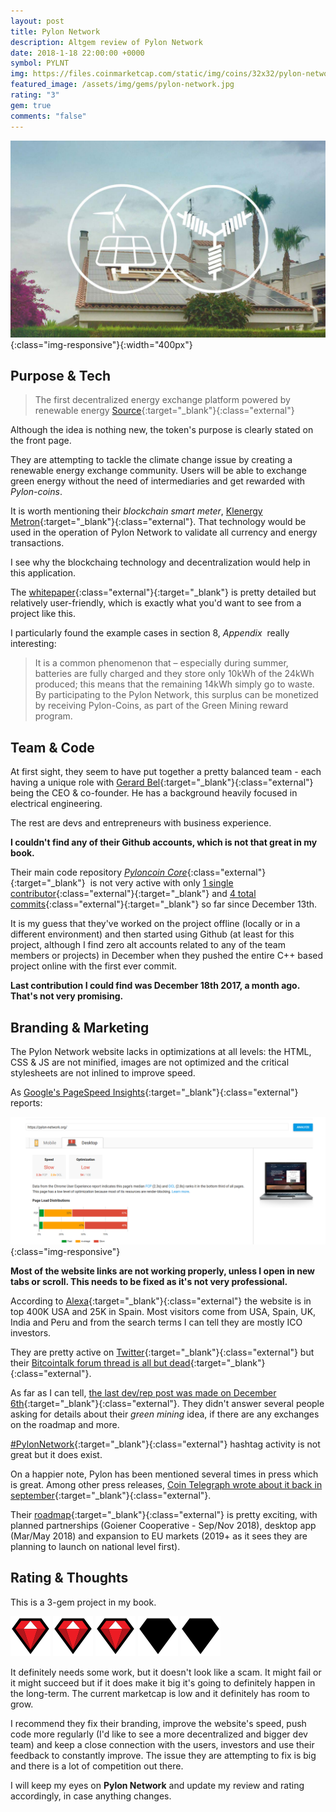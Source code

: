 ```yaml
---
layout: post
title: Pylon Network
description: Altgem review of Pylon Network
date: 2018-1-18 22:00:00 +0000
symbol: PYLNT
img: https://files.coinmarketcap.com/static/img/coins/32x32/pylon-network.png
featured_image: /assets/img/gems/pylon-network.jpg
rating: "3"
gem: true
comments: "false"
---
```


![Pylon Network](/assets/img/gems/pylon-network.jpg){:class="img-responsive"}{:width="400px"}

## Purpose & Tech

> The first decentralized energy exchange platform powered by renewable energy
> [Source](https://pylon-network.org/){:target="_blank"}{:class="external"}

Although the idea is nothing new, the token's purpose is clearly stated on the front page.

They are attempting to tackle the climate change issue by creating a renewable energy exchange community.
Users will be able to exchange green energy without the need of intermediaries and get rewarded with *Pylon-coins*.

It is worth mentioning their *blockchain smart meter*, [Klenergy Metron](http://metron.es/){:target="_blank"}{:class="external"}.
That technology would be used in the operation of Pylon Network to validate all currency and energy transactions.

I see why the blockchaing technology and decentralization would help in this application.

The [whitepaper](https://pylon-network.org/wp-content/uploads/2017/07/170730_WP-PYLON_EN.pdf){:class="external"}{:target="_blank"} is pretty detailed but relatively user-friendly, which is exactly what you'd want to see from a project like this.

I particularly found the example cases in section 8, *Appendix* &nbsp;really interesting:

>  It  is  a  common  phenomenon  that  –  especially  during  summer,  
batteries  are  fully  charged  and  they  store  only  10kWh  of  the  24kWh  
produced;  this  means  that  the  remaining  14kWh  simply  go  to  waste.  
By participating to the Pylon Network, this surplus can be monetized by 
receiving Pylon-Coins, as part of the Green Mining reward program. 


## Team & Code

At first sight, they seem to have put together a pretty balanced team - each having a unique role with [Gerard Bel](https://www.linkedin.com/in/gerard-bel-803937b1/){:target="_blank"}{:class="external"} being the CEO & co-founder. 
He has a background heavily focused in electrical engineering. 

The rest are devs and entrepreneurs with business experience.

**I couldn't find any of their Github accounts, which is not that great in my book.**

Their main code repository [*Pyloncoin Core*](https://github.com/klenergy/pyloncoin){:class="external"}{:target="_blank"}  &nbsp;is not very active with only [1 single contributor](https://github.com/klenergy/pyloncoin/graphs/contributors){:class="external"}{:target="_blank"} and [4 total commits](https://github.com/klenergy/pyloncoin/commits/master){:class="external"}{:target="_blank"} so far since December 13th.

It is my guess that they've worked on the project offline (locally or in a different environment) and then started using Github (at least for this project, although I find zero alt accounts related to any of the team members or projects) in December when they pushed the entire C++ based project online with the first ever commit.

**Last contribution I could find was December 18th 2017, a month ago. That's not very promising.**

## Branding & Marketing

The Pylon Network website lacks in optimizations at all levels: the HTML, CSS & JS are not minified, images are not optimized and the critical stylesheets are not inlined to improve speed.

As [Google's PageSpeed Insights](https://developers.google.com/speed/pagespeed/insights/?url=https%3A%2F%2Fpylon-network.org%2F&tab=desktop){:target="_blank"}{:class="external"} reports:

![Pylon Network PageSpeed](/assets/img/gems/pylon-network.png){:class="img-responsive"}

**Most of the website links are not working properly, unless I open in new tabs or scroll. This needs to be fixed as it's not very professional.**

According to [Alexa](https://www.alexa.com/siteinfo/pylon-network.org){:target="_blank"}{:class="external"} the website is in top 400K USA and 25K in Spain. Most visitors come from USA, Spain, UK, India and Peru and from the search terms I can tell they are mostly ICO investors.

They are pretty active on [Twitter](https://twitter.com/KlenergyTech){:target="_blank"}{:class="external"} but their [Bitcointalk forum thread is all but dead](https://bitcointalk.org/index.php?topic=2054297){:target="_blank"}{:class="external"}.

As far as I can tell, [the last dev/rep post was made on December 6th](https://bitcointalk.org/index.php?topic=2054297.msg25834930#msg25834930){:target="_blank"}{:class="external"}. They didn't answer several people asking for details about their *green mining* idea, if there are any exchanges on the roadmap and more.

[#PylonNetwork](https://twitter.com/hashtag/PylonNetwork?src=hash){:target="_blank"}{:class="external"} hashtag activity is not great but it does exist.

On a happier note, Pylon has been mentioned several times in press which is great. Among other press releases, [Coin Telegraph wrote about it back in september](https://cointelegraph.com/press-releases/ico-live-pylon-networkempowering-the-decentralization-of-green-energy-cooperative-governance){:target="_blank"}{:class="external"}.

Their [roadmap](https://pylon-network.org/wp-content/uploads/2017/07/170730_WP-PYLON_EN.pdf){:target="_blank"}{:class="external"} is pretty exciting, with planned partnerships (Goiener Cooperative - Sep/Nov 2018), desktop app (Mar/May 2018) and expansion to EU markets (2019+ as it sees they are planning to launch on national level first).

## Rating & Thoughts

This is a 3-gem project in my book.

<img src="/assets/img/Gem-full.svg"/>
<img src="/assets/img/Gem-full.svg"/>
<img src="/assets/img/Gem-full.svg"/>
<img src="/assets/img/Gem-empty.svg"/>
<img src="/assets/img/Gem-empty.svg"/>

It definitely needs some work, but it doesn't look like a scam. It might fail or it might succeed but if it does make it big it's going to definitely happen in the long-term. The current marketcap is low and it definitely has room to grow.

I recommend they fix their branding, improve the website's speed, push code more regularly (I'd like to see a more decentralized and bigger dev team) and keep a close connection with the users, investors and use their feedback to constantly improve. The issue they are attempting to fix is big and there is a lot of competition out there. 

I will keep my eyes on **Pylon Network** and update my review and rating accordingly, in case anything changes.